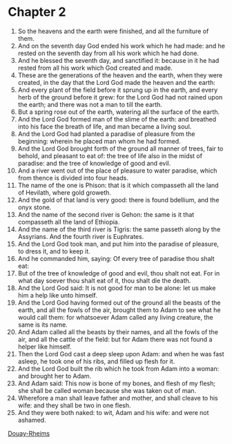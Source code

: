 # Chapter 2

1. So the heavens and the earth were finished, and all the furniture of them.
2. And on the seventh day God ended his work which he had made: and he rested on the seventh day from all his work which he had done.
3. And he blessed the seventh day, and sanctified it: because in it he had rested from all his work which God created and made.
4. These are the generations of the heaven and the earth, when they were created, in the day that the Lord God made the heaven and the earth:
5. And every plant of the field before it sprung up in the earth, and every herb of the ground before it grew: for the Lord God had not rained upon the earth; and there was not a man to till the earth.
6. But a spring rose out of the earth, watering all the surface of the earth.
7. And the Lord God formed man of the slime of the earth: and breathed into his face the breath of life, and man became a living soul.
8. And the Lord God had planted a paradise of pleasure from the beginning: wherein he placed man whom he had formed.
9. And the Lord God brought forth of the ground all manner of trees, fair to behold, and pleasant to eat of: the tree of life also in the midst of paradise: and the tree of knowledge of good and evil.
10. And a river went out of the place of pleasure to water paradise, which from thence is divided into four heads.
11. The name of the one is Phison: that is it which compasseth all the land of Hevilath, where gold groweth.
12. And the gold of that land is very good: there is found bdellium, and the onyx stone.
13. And the name of the second river is Gehon: the same is it that compasseth all the land of Ethiopia.
14. And the name of the third river is Tigris: the same passeth along by the Assyrians. And the fourth river is Euphrates.
15. And the Lord God took man, and put him into the paradise of pleasure, to dress it, and to keep it.
16. And he commanded him, saying: Of every tree of paradise thou shalt eat:
17. But of the tree of knowledge of good and evil, thou shalt not eat. For in what day soever thou shalt eat of it, thou shalt die the death.
18. And the Lord God said: It is not good for man to be alone: let us make him a help like unto himself.
19. And the Lord God having formed out of the ground all the beasts of the earth, and all the fowls of the air, brought them to Adam to see what he would call them: for whatsoever Adam called any living creature, the same is its name.
20. And Adam called all the beasts by their names, and all the fowls of the air, and all the cattle of the field: but for Adam there was not found a helper like himself.
21. Then the Lord God cast a deep sleep upon Adam: and when he was fast asleep, he took one of his ribs, and filled up flesh for it.
22. And the Lord God built the rib which he took from Adam into a woman: and brought her to Adam.
23. And Adam said: This now is bone of my bones, and flesh of my flesh; she shall be called woman because she was taken out of man.
24. Wherefore a man shall leave father and mother, and shall cleave to his wife: and they shall be two in one flesh.
25. And they were both naked: to wit, Adam and his wife: and were not ashamed.


[Douay-Rheims](../Douay-Rheimsindex.md)

